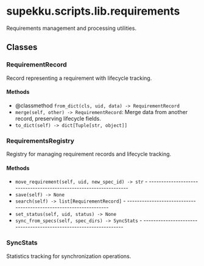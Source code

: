 # supekku.scripts.lib.requirements

Requirements management and processing utilities.

## Classes

### RequirementRecord

Record representing a requirement with lifecycle tracking.

#### Methods

- @classmethod `from_dict(cls, uid, data) -> RequirementRecord`
- `merge(self, other) -> RequirementRecord`: Merge data from another record, preserving lifecycle fields.
- `to_dict(self) -> dict[Tuple[str, object]]`

### RequirementsRegistry

Registry for managing requirement records and lifecycle tracking.

#### Methods

- `move_requirement(self, uid, new_spec_id) -> str` - ------------------------------------------------------------------
- `save(self) -> None`
- `search(self) -> list[RequirementRecord]` - ------------------------------------------------------------------
- `set_status(self, uid, status) -> None`
- `sync_from_specs(self, spec_dirs) -> SyncStats` - ------------------------------------------------------------------

### SyncStats

Statistics tracking for synchronization operations.
